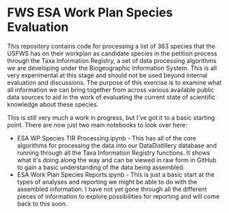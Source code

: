 # FWS ESA Work Plan Species Evaluation

This repository contains code for processing a list of 363 species that the USFWS has on their workplan as candidate species in the petition process through the Taxa Information Registry, a set of data processing algorithms we are developing under the Biogeographic Information System. This is all very experimental at this stage and should not be used beyond internal evaluation and discussions. The purpose of this exercise is to examine what all information we can bring together from across various available public data sources to aid in the work of evaluating the current state of scientific knowledge about these species.

This is still very much a work in progress, but I've got it to a basic starting point. There are now just two main notebooks to look over here:

* ESA WP Species TIR Processing.ipynb - This has all of the core algorithms for processing the data into our DataDistillery database and running through all the Taxa Information Registry functions. It shows what it's doing along the way and can be viewed in raw form in GitHub to gain a basic understanding of the data being assembled.
* ESA Work Plan Species Reports.ipynb - This is just a basic start at the types of analyses and reporting we might be able to do with the assembled information. I have not yet gone through all the different pieces of information to explore possibilities for reporting and will come back to this soon.